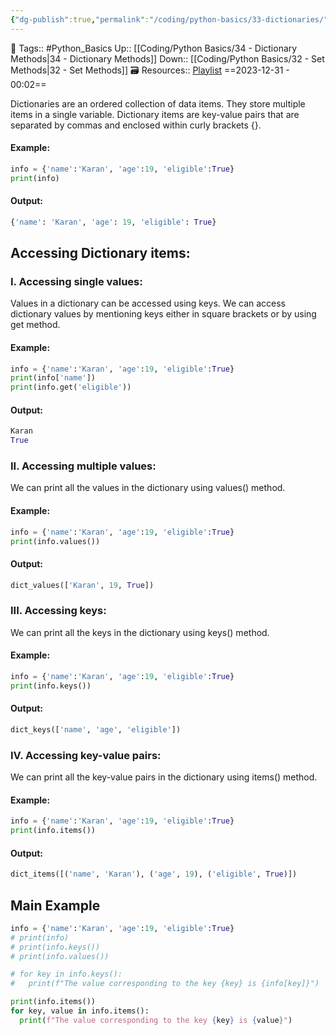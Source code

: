 ```yaml
---
{"dg-publish":true,"permalink":"/coding/python-basics/33-dictionaries/","dgPassFrontmatter":true,"noteIcon":"3","created":"2023-12-31T00:01:59.793+05:30","updated":"2024-01-01T17:00:27.359+05:30"}
---
```


🧶 Tags:: #Python_Basics 
Up:: [[Coding/Python Basics/34 - Dictionary Methods\|34 - Dictionary Methods]]
Down:: [[Coding/Python Basics/32 -  Set Methods\|32 -  Set Methods]]
🗃 Resources:: [Playlist](https://www.youtube.com/playlist?list=PLu0W_9lII9agwh1XjRt242xIpHhPT2llg)
==2023-12-31 - 00:02==

Dictionaries are an ordered collection of data items. They store multiple items in a single variable. Dictionary items are key-value pairs that are separated by commas and enclosed within curly brackets {}.

#### Example:
```python
info = {'name':'Karan', 'age':19, 'eligible':True}
print(info)
```

#### Output:
```python
{'name': 'Karan', 'age': 19, 'eligible': True}
```

## Accessing Dictionary items:
### I. Accessing single values:
Values in a dictionary can be accessed using keys. We can access dictionary values by mentioning keys either in square brackets or by using get method.

#### Example:
```python
info = {'name':'Karan', 'age':19, 'eligible':True}
print(info['name'])
print(info.get('eligible'))
```

#### Output:
```python
Karan
True
```

### II. Accessing multiple values:
We can print all the values in the dictionary using values() method.

#### Example:
```python
info = {'name':'Karan', 'age':19, 'eligible':True}
print(info.values())
```

#### Output:
```python
dict_values(['Karan', 19, True])
```

### III. Accessing keys:
We can print all the keys in the dictionary using keys() method.

#### Example:
```python
info = {'name':'Karan', 'age':19, 'eligible':True}
print(info.keys())
```

#### Output:
```python
dict_keys(['name', 'age', 'eligible'])
```

### IV. Accessing key-value pairs:
We can print all the key-value pairs in the dictionary using items() method.

#### Example:
```python
info = {'name':'Karan', 'age':19, 'eligible':True}
print(info.items())
```

#### Output:
```python
dict_items([('name', 'Karan'), ('age', 19), ('eligible', True)])
```

## Main Example
```python
info = {'name':'Karan', 'age':19, 'eligible':True}
# print(info) 
# print(info.keys())
# print(info.values())

# for key in info.keys():
#   print(f"The value corresponding to the key {key} is {info[key]}")

print(info.items())
for key, value in info.items():
  print(f"The value corresponding to the key {key} is {value}") 
```